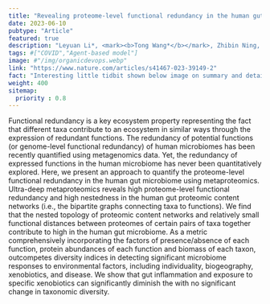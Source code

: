 ```yaml
---
title: "Revealing proteome-level functional redundancy in the human gut microbiome using ultra-deep metaproteomics"
date: 2023-06-10
pubtype: "Article"
featured: true
description: "Leyuan Li*, <mark><b>Tong Wang*</b></mark>, Zhibin Ning, Xu Zhang, James Butcher, Caitlin Simopoulos, Janice Mayne, Alain Stintzi, David R. Mack, Yang-Yu Liu, Daniel Figeys, <i><b>Nature Communications</b>, 2023</i>"
tags: #["COVID","Agent-based model"]
image: #"/img/organicdevops.webp"
link: "https://www.nature.com/articles/s41467-023-39149-2"
fact: "Interesting little tidbit shown below image on summary and detail page"
weight: 400
sitemap:
  priority : 0.8
---
```


Functional redundancy is a key ecosystem property representing the fact that different taxa contribute to an ecosystem in similar ways through the expression of redundant functions. The redundancy of potential functions (or genome-level functional redundancy) of human microbiomes has been recently quantified using metagenomics data. Yet, the redundancy of expressed functions in the human microbiome has never been quantitatively explored. Here, we present an approach to quantify the proteome-level functional redundancy in the human gut microbiome using metaproteomics. Ultra-deep metaproteomics reveals high proteome-level functional redundancy and high nestedness in the human gut proteomic content networks (i.e., the bipartite graphs connecting taxa to functions). We find that the nested topology of proteomic content networks and relatively small functional distances between proteomes of certain pairs of taxa together contribute to high in the human gut microbiome. As a metric comprehensively incorporating the factors of presence/absence of each function, protein abundances of each function and biomass of each taxon, outcompetes diversity indices in detecting significant microbiome responses to environmental factors, including individuality, biogeography, xenobiotics, and disease. We show that gut inflammation and exposure to specific xenobiotics can significantly diminish the with no significant change in taxonomic diversity.